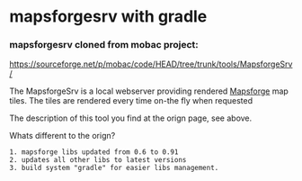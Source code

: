 # mapsforgesrv with gradle
### mapsforgesrv cloned from mobac project:
https://sourceforge.net/p/mobac/code/HEAD/tree/trunk/tools/MapsforgeSrv/

The MapsforgeSrv is a local webserver providing rendered <a href="http://wiki.openstreetmap.org/wiki/Mapsforge">Mapsforge</a> map tiles.
The tiles are rendered every time on-the fly when requested

The description of this tool you find at the orign page, see above.

Whats different to the orign?

	1. mapsforge libs updated from 0.6 to 0.91
	2. updates all other libs to latest versions
	3. build system "gradle" for easier libs management.
	
